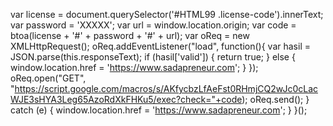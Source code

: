 var license = document.querySelector('#HTML99 .license-code').innerText;
var password = 'XXXXX';
var url = window.location.origin;
var code = btoa(license + '#' + password + '#' + url);
var oReq = new XMLHttpRequest();
oReq.addEventListener("load", function(){
  var hasil = JSON.parse(this.responseText);
  if (hasil['valid']) {
    return true;
  } else {
    window.location.href = 'https://www.sadapreneur.com';
  }
});
oReq.open("GET", "https://script.google.com/macros/s/AKfycbzLfAeFst0RHmjCQ2wJc0cLacWJE3sHYA3Leg65AzoRdXkFHKu5/exec?check="+code);
oReq.send();
} catch (e) {
window.location.href = 'https://www.sadapreneur.com';
}
}();
